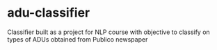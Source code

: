 # adu-classifier
Classifier built as a project for NLP course with objective to classify on types of ADUs obtained from Publico newspaper
